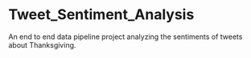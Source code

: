 # Tweet_Sentiment_Analysis
An end to end data pipeline project analyzing the sentiments of tweets about Thanksgiving.
